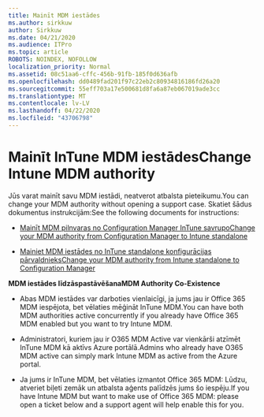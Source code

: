 ```yaml
---
title: Mainīt MDM iestādes
ms.author: sirkkuw
author: Sirkkuw
ms.date: 04/21/2020
ms.audience: ITPro
ms.topic: article
ROBOTS: NOINDEX, NOFOLLOW
localization_priority: Normal
ms.assetid: 08c51aa6-cffc-456b-91fb-185f0d636afb
ms.openlocfilehash: dd0489fad201f97c22eb2c80934816186fd26a20
ms.sourcegitcommit: 55eff703a17e500681d8fa6a87eb067019ade3cc
ms.translationtype: MT
ms.contentlocale: lv-LV
ms.lasthandoff: 04/22/2020
ms.locfileid: "43706798"
---
```

# <a name="change-intune-mdm-authority"></a><span data-ttu-id="bfccc-102">Mainīt InTune MDM iestādes</span><span class="sxs-lookup"><span data-stu-id="bfccc-102">Change Intune MDM authority</span></span>

<span data-ttu-id="bfccc-103">Jūs varat mainīt savu MDM iestādi, neatverot atbalsta pieteikumu.</span><span class="sxs-lookup"><span data-stu-id="bfccc-103">You can change your MDM authority without opening a support case.</span></span> <span data-ttu-id="bfccc-104">Skatiet šādus dokumentus instrukcijām:</span><span class="sxs-lookup"><span data-stu-id="bfccc-104">See the following documents for instructions:</span></span>
  
- [<span data-ttu-id="bfccc-105">Mainīt MDM pilnvaras no Configuration Manager InTune savrupo</span><span class="sxs-lookup"><span data-stu-id="bfccc-105">Change your MDM authority from Configuration Manager to Intune standalone</span></span>](https://docs.microsoft.com/configmgr/mdm/deploy-use/migrate-change-mdm-authority)
    
- [<span data-ttu-id="bfccc-106">Mainiet MDM iestādes no InTune standalone konfigurācijas pārvaldnieks</span><span class="sxs-lookup"><span data-stu-id="bfccc-106">Change your MDM authority from Intune standalone to Configuration Manager</span></span>](https://docs.microsoft.com/configmgr/mdm/deploy-use/change-mdm-authority)
    
 <span data-ttu-id="bfccc-107">**MDM iestādes līdzāspastāvēšana**</span><span class="sxs-lookup"><span data-stu-id="bfccc-107">**MDM Authority Co-Existence**</span></span>
  
- <span data-ttu-id="bfccc-108">Abas MDM iestādes var darboties vienlaicīgi, ja jums jau ir Office 365 MDM iespējota, bet vēlaties mēģināt InTune MDM.</span><span class="sxs-lookup"><span data-stu-id="bfccc-108">You can have both MDM authorities active concurrently if you already have Office 365 MDM enabled but you want to try Intune MDM.</span></span>
    
- <span data-ttu-id="bfccc-109">Administratori, kuriem jau ir O365 MDM Active var vienkārši atzīmēt InTune MDM kā aktīvs Azure portālā.</span><span class="sxs-lookup"><span data-stu-id="bfccc-109">Admins who already have O365 MDM active can simply mark Intune MDM as active from the Azure portal.</span></span>
    
- <span data-ttu-id="bfccc-110">Ja jums ir InTune MDM, bet vēlaties izmantot Office 365 MDM: Lūdzu, atveriet biļeti zemāk un atbalsta aģents palīdzēs jums šo iespēju.</span><span class="sxs-lookup"><span data-stu-id="bfccc-110">If you have Intune MDM but want to make use of Office 365 MDM: please open a ticket below and a support agent will help enable this for you.</span></span>
    

